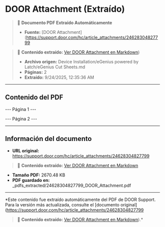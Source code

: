 # DOOR Attachment (Extraído)

> 📄 **Documento PDF Extraído Automáticamente**
> - **Fuente:** [DOOR Attachment](https://support.door.com/hc/article_attachments/24628304827799

> 📄 **Contenido extraído:** [Ver DOOR Attachment en Markdown](./24628304827799_DOOR_Attachment_extracted.md))
> - **Archivo origen:** Device Installation/eGenius powered by Latch/eGenius Cut Sheets.md
> - **Páginas:** 2
> - **Extraído:** 9/24/2025, 12:35:36 AM

---

## Contenido del PDF


--- Página 1 ---

--- Página 2 ---


---

## Información del documento

- **URL original:** https://support.door.com/hc/article_attachments/24628304827799

> 📄 **Contenido extraído:** [Ver DOOR Attachment en Markdown](./24628304827799_DOOR_Attachment_extracted.md)
- **Tamaño PDF:** 2670.48 KB
- **PDF guardado en:** _pdfs_extracted/24628304827799_DOOR_Attachment.pdf

---

*Este contenido fue extraído automáticamente del PDF de DOOR Support. Para la versión más actualizada, consulte el [documento original](https://support.door.com/hc/article_attachments/24628304827799

> 📄 **Contenido extraído:** [Ver DOOR Attachment en Markdown](./24628304827799_DOOR_Attachment_extracted.md)).*
